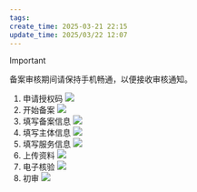 ```yaml
---
tags: 
create_time: 2025-03-21 22:15
update_time: 2025/03/22 12:07
---
```


> [!important]
> 备案审核期间请保持手机畅通，以便接收审核通知。

1. 申请授权码
   ![](https://img.xiaorang.fun/202503212257274.png)
2. 开始备案
   ![](https://img.xiaorang.fun/202503212257275.png)
3. 填写备案信息
   ![](https://img.xiaorang.fun/202503212257276.png)
4. 填写主体信息
   ![](https://img.xiaorang.fun/202503212257277.png)
5. 填写服务信息
   ![](https://img.xiaorang.fun/202503212257278.png)
6. 上传资料
   ![](https://img.xiaorang.fun/202503212257279.png)
7. 电子核验
   ![](https://img.xiaorang.fun/202503221120138.png)
8. 初审
   ![](https://img.xiaorang.fun/202503221120140.png)
